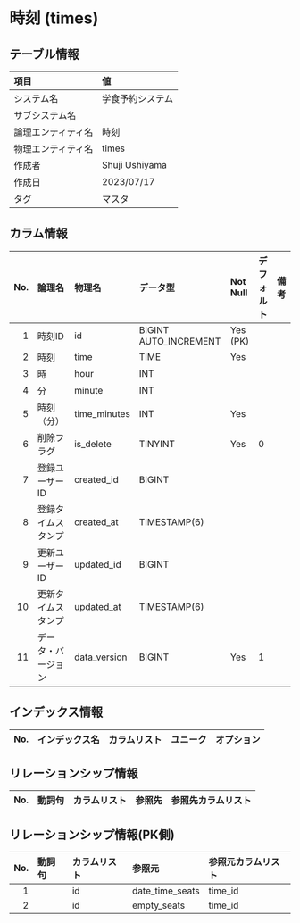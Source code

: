 # 時刻 (times)

## テーブル情報

| 項目                           | 値                                                                                                   |
|:-------------------------------|:-----------------------------------------------------------------------------------------------------|
| システム名                     | 学食予約システム                                                                                     |
| サブシステム名                 |                                                                                                      |
| 論理エンティティ名             | 時刻                                                                                                 |
| 物理エンティティ名             | times                                                                                                |
| 作成者                         | Shuji Ushiyama                                                                                       |
| 作成日                         | 2023/07/17                                                                                           |
| タグ                           | マスタ                                                                                               |



## カラム情報

| No. | 論理名                         | 物理名                         | データ型                       | Not Null | デフォルト           | 備考                           |
|----:|:-------------------------------|:-------------------------------|:-------------------------------|:---------|:---------------------|:-------------------------------|
|   1 | 時刻ID                         | id                             | BIGINT AUTO_INCREMENT          | Yes (PK) |                      |                                |
|   2 | 時刻                           | time                           | TIME                           | Yes      |                      |                                |
|   3 | 時                             | hour                           | INT                            |          |                      |                                |
|   4 | 分                             | minute                         | INT                            |          |                      |                                |
|   5 | 時刻（分）                     | time_minutes                   | INT                            | Yes      |                      |                                |
|   6 | 削除フラグ                     | is_delete                      | TINYINT                        | Yes      | 0                    |                                |
|   7 | 登録ユーザーID                 | created_id                     | BIGINT                         |          |                      |                                |
|   8 | 登録タイムスタンプ             | created_at                     | TIMESTAMP(6)                   |          |                      |                                |
|   9 | 更新ユーザーID                 | updated_id                     | BIGINT                         |          |                      |                                |
|  10 | 更新タイムスタンプ             | updated_at                     | TIMESTAMP(6)                   |          |                      |                                |
|  11 | データ・バージョン             | data_version                   | BIGINT                         | Yes      | 1                    |                                |



## インデックス情報

| No. | インデックス名                 | カラムリスト                             | ユニーク   | オプション                     | 
|----:|:-------------------------------|:-----------------------------------------|:-----------|:-------------------------------|



## リレーションシップ情報

| No. | 動詞句                         | カラムリスト                             | 参照先                         | 参照先カラムリスト                       |
|----:|:-------------------------------|:-----------------------------------------|:-------------------------------|:-----------------------------------------|



## リレーションシップ情報(PK側)

| No. | 動詞句                         | カラムリスト                             | 参照元                         | 参照元カラムリスト                       |
|----:|:-------------------------------|:-----------------------------------------|:-------------------------------|:-----------------------------------------|
|   1 |                                | id                                       | date_time_seats                | time_id                                  |
|   2 |                                | id                                       | empty_seats                    | time_id                                  |



